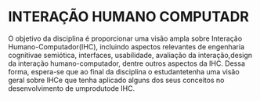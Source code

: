 # INTERAÇÃO HUMANO COMPUTADR

O objetivo da disciplina é proporcionar uma visão ampla sobre Interação Humano-Computador(IHC),  incluindo  aspectos  relevantes  de engenharia cognitivae  semiótica,  interfaces,  usabilidade, avaliação  da  interação,design  da  interação  humano-computador, dentre  outros  aspectos  da  IHC. Dessa forma,  espera-se  que ao  final  da  disciplina  o estudantetenha  uma  visão  geral  sobre IHCe que tenha aplicado alguns dos seus conceitos no desenvolvimento de umprodutode IHC.